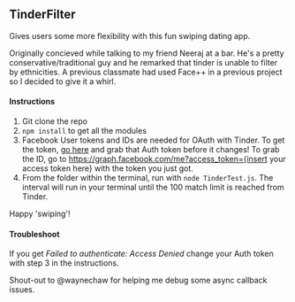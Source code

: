 ## TinderFilter
Gives users some more flexibility with this fun swiping dating app. 

Originally concieved while talking to my friend Neeraj at a bar. He's a pretty conservative/traditional guy and he remarked that tinder is unable to filter by ethnicities. A previous classmate had used Face++ in a previous project so I decided to give it a whirl. 

#### Instructions 
1. Git clone the repo 
2. `npm install` to get all the modules 
3. Facebook User tokens and IDs are needed for OAuth with Tinder. To get the token, [go here](https://www.facebook.com/dialog/oauth?client_id=464891386855067&redirect_uri=https://www.facebook.com/connect/login_success.html&scope=basic_info,email,public_profile,user_about_me,user_activities,user_birthday,user_education_history,user_friends,user_interests,user_likes,user_location,user_photos,user_relationship_details&response_type=token) and grab that Auth token before it changes! To grab the ID, go to https://graph.facebook.com/me?access_token={insert your access token here} with the token you just got. 
4. From the folder within the terminal, run with `node TinderTest.js`. The interval will run in your terminal until the 100 match limit is reached from Tinder. 

Happy 'swiping'! 


#### Troubleshoot
If you get *Failed to authenticate: Access Denied* change your Auth token with step 3 in the instructions. 

Shout-out to @waynechaw for helping me debug some async callback issues. 

